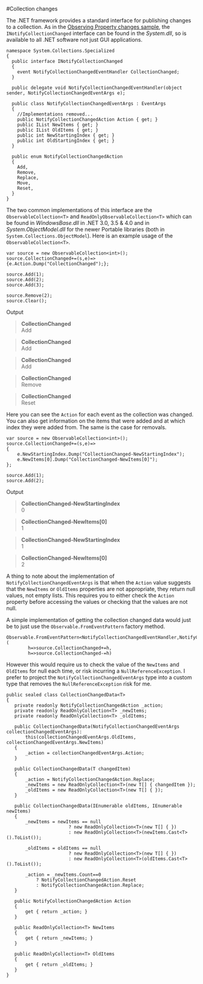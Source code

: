 #Collection changes

The .NET framework provides a standard interface for publishing changes to a collection. 
As in the [Observing Property changes sample](PropertyChange.md), the `INotifyCollectionChanged` interface can be found in the _System.dll_, so is available to all .NET software not just GUI applications.


	namespace System.Collections.Specialized
	{
	  public interface INotifyCollectionChanged
	  {
	    event NotifyCollectionChangedEventHandler CollectionChanged;
	  }
	
	  public delegate void NotifyCollectionChangedEventHandler(object sender, NotifyCollectionChangedEventArgs e);	
	
	  public class NotifyCollectionChangedEventArgs : EventArgs
	  {
	  	//Implementations removed...
	    public NotifyCollectionChangedAction Action { get; }
	    public IList NewItems { get; }
	    public IList OldItems { get; }
	    public int NewStartingIndex { get; }
	    public int OldStartingIndex { get; }
	  }
	  
	  public enum NotifyCollectionChangedAction
	  {
	    Add,
	    Remove,
	    Replace,
	    Move,
	    Reset,
	  }
	}

The two common implementations of this interface are the `ObservableCollection<T>` and `ReadOnlyObservableCollection<T>` which can be found in _WindowsBase.dll_ in .NET 3.0, 3.5 & 4.0 and in _System.ObjectModel.dll_ for the newer Portable libraries (both in `System.Collections.ObjectModel`).
Here is an example usage of the `ObservableCollection<T>`.

	var source = new ObservableCollection<int>();
	source.CollectionChanged+=(s,e)=>{e.Action.Dump("CollectionChanged");};
	
	source.Add(1);
	source.Add(2);
	source.Add(3);
	
	source.Remove(2);
	source.Clear();

Output

> **CollectionChanged**  
> Add 

> **CollectionChanged**  
> Add 

> **CollectionChanged**  
> Add 

> **CollectionChanged**  
> Remove 

> **CollectionChanged**  
> Reset 


Here you can see the `Action` for each event as the collection was changed.
You can also get information on the items that were added and at which index they were added from.
The same is the case for removals.

	var source = new ObservableCollection<int>();
	source.CollectionChanged+=(s,e)=>
	{
		e.NewStartingIndex.Dump("CollectionChanged-NewStartingIndex");
		e.NewItems[0].Dump("CollectionChanged-NewItems[0]");
	};
	
	source.Add(1);
	source.Add(2);

Output

> **CollectionChanged-NewStartingIndex**  
> 0 

> **CollectionChanged-NewItems[0]**  
> 1 

> **CollectionChanged-NewStartingIndex**  
> 1 

> **CollectionChanged-NewItems[0]**  
> 2 

A thing to note about the implementation of `NotifyCollectionChangedEventArgs` is that when the `Action` value suggests that the `NewItems` or `OldItems` properties are not appropriate, they return null values, not empty lists.
This requires you to either check the `Action` property before accessing the values or checking that the values are not null.

A simple implementation of getting the collection changed data would just be to just use the `Observable.FromEventPattern` factory method.

	Observable.FromEventPattern<NotifyCollectionChangedEventHandler,NotifyCollectionChangedEventArgs>(
			h=>source.CollectionChanged+=h,
			h=>source.CollectionChanged-=h)

However this would require us to check the value of the `NewItems` and `OldItems` for null each time, or risk incurring a `NullReferenceException`.
I prefer to project the `NotifyCollectionChangedEventArgs` type into a custom type that removes the `NullReferenceException` risk for me.

	public sealed class CollectionChangedData<T>
	{
	   private readonly NotifyCollectionChangedAction _action;
	   private readonly ReadOnlyCollection<T> _newItems;
	   private readonly ReadOnlyCollection<T> _oldItems;
	
	   public CollectionChangedData(NotifyCollectionChangedEventArgs collectionChangedEventArgs):
	       this(collectionChangedEventArgs.OldItems, collectionChangedEventArgs.NewItems)
	   {
	       _action = collectionChangedEventArgs.Action;
	   }
	
	   public CollectionChangedData(T changedItem)
	   {
	       _action = NotifyCollectionChangedAction.Replace;
	       _newItems = new ReadOnlyCollection<T>(new T[] { changedItem });
	       _oldItems = new ReadOnlyCollection<T>(new T[] { });
	   }
	
	   public CollectionChangedData(IEnumerable oldItems, IEnumerable newItems)
	   {
	       _newItems = newItems == null
	                       ? new ReadOnlyCollection<T>(new T[] { })
	                       : new ReadOnlyCollection<T>(newItems.Cast<T>().ToList());
	
	       _oldItems = oldItems == null
	                       ? new ReadOnlyCollection<T>(new T[] { })
	                       : new ReadOnlyCollection<T>(oldItems.Cast<T>().ToList());
	
	       _action = _newItems.Count==0 
	           ? NotifyCollectionChangedAction.Reset 
	           : NotifyCollectionChangedAction.Replace;
	   }
	
	   public NotifyCollectionChangedAction Action
	   {
	       get { return _action; }
	   }
	
	   public ReadOnlyCollection<T> NewItems
	   {
	       get { return _newItems; }
	   }
	
	   public ReadOnlyCollection<T> OldItems
	   {
	       get { return _oldItems; }
	   }
	}


